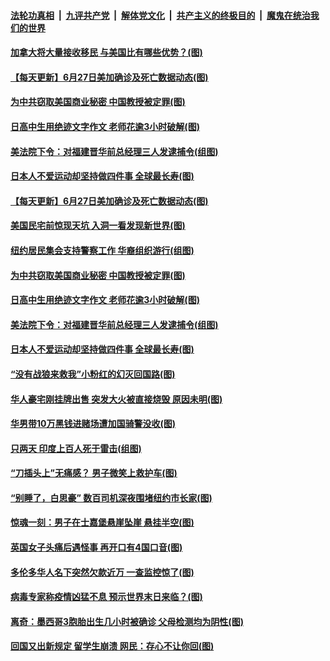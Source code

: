 

####  [法轮功真相](../../../../basic/blob/master/README.md?t=06281131) &nbsp;|&nbsp; [九评共产党](../../../../9ping.md/blob/master/README.md?t=06281131) &nbsp;|&nbsp; [解体党文化](../../../../jtdwh.md/blob/master/README.md?t=06281131)  &nbsp;|&nbsp; [共产主义的终极目的](../../../../gczydzjmd.md/blob/master/README.md?t=06281131) &nbsp;|&nbsp; [魔鬼在统治我们的世界](../../../../mgztzwmdsj.md/blob/master/README.md?t=06281131) 

#### [加拿大将大量接收移民 与美国比有哪些优势？(图)](../pages/p3/937953.md?t=06281131) 

#### [【每天更新】6月27日美加确诊及死亡数据动态(图)](../pages/p3/935173.md?t=06281131) 

#### [为中共窃取美国商业秘密 中国教授被定罪(图)](../pages/p3/937926.md?t=06281131) 

#### [日高中生用绝迹文字作文 老师花逾3小时破解(图)](../pages/p3/937906.md?t=06281131) 

#### [美法院下令：对福建晋华前总经理三人发逮捕令(组图)](../pages/p3/937890.md?t=06281131) 

#### [日本人不爱运动却坚持做四件事 全球最长寿(图)](../pages/p3/937843.md?t=06281131) 

#### [【每天更新】6月27日美加确诊及死亡数据动态(图)](../pages/p3/935173.md?t=06281131) 

#### [美国民宅前惊现天坑 入洞一看发现新世界(图)](../pages/p3/937915.md?t=06281131) 

#### [纽约居民集会支持警察工作 华裔组织游行(组图)](../pages/p3/937932.md?t=06281131) 

#### [为中共窃取美国商业秘密 中国教授被定罪(图)](../pages/p3/937926.md?t=06281131) 

#### [日高中生用绝迹文字作文 老师花逾3小时破解(图)](../pages/p3/937906.md?t=06281131) 

#### [美法院下令：对福建晋华前总经理三人发逮捕令(组图)](../pages/p3/937890.md?t=06281131) 

#### [日本人不爱运动却坚持做四件事 全球最长寿(图)](../pages/p3/937843.md?t=06281131) 

#### [“没有战狼来救我”小粉红的幻灭回国路(图)](../pages/p3/937891.md?t=06281131) 


#### [华人豪宅刚挂牌出售 突发大火被直接烧毁 原因未明(图)](../pages/p3/937810.md?t=06281131) 

#### [华男带10万黑钱进赌场遭加国骑警没收(图)](../pages/p3/937751.md?t=06281131) 

#### [只两天 印度上百人死于雷击(组图)](../pages/p3/937821.md?t=06281131) 

#### [“刀插头上”无痛感？ 男子微笑上救护车(图)](../pages/p3/937804.md?t=06281131) 

#### [“别睡了，白思豪” 数百司机深夜围堵纽约市长家(图)](../pages/p3/937787.md?t=06281131) 

#### [惊魂一刻：男子在士嘉堡悬崖坠崖 悬挂半空(图)](../pages/p3/937784.md?t=06281131) 

#### [英国女子头痛后遇怪事 再开口有4国口音(图)](../pages/p3/937712.md?t=06281131) 

#### [多伦多华人名下突然欠款近万 一查监控惊了(图)](../pages/p3/937707.md?t=06281131) 

#### [病毒专家称疫情凶猛不息 预示世界末日来临？(图)](../pages/p3/937704.md?t=06281131) 

#### [离奇：墨西哥3胞胎出生几小时被确诊 父母检测均为阴性(图)](../pages/p3/937681.md?t=06281131) 

#### [回国又出新规定 留学生崩溃 网民：存心不让你回(图)](../pages/p3/937673.md?t=06281131) 

